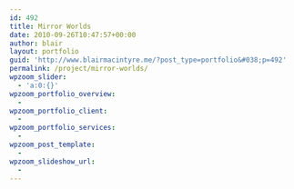 ```yaml
---
id: 492
title: Mirror Worlds
date: 2010-09-26T10:47:57+00:00
author: blair
layout: portfolio
guid: 'http://www.blairmacintyre.me/?post_type=portfolio&#038;p=492'
permalink: /project/mirror-worlds/
wpzoom_slider:
  - 'a:0:{}'
wpzoom_portfolio_overview:
  - 
wpzoom_portfolio_client:
  - 
wpzoom_portfolio_services:
  - 
wpzoom_post_template:
  - 
wpzoom_slideshow_url:
  - 
---
```

